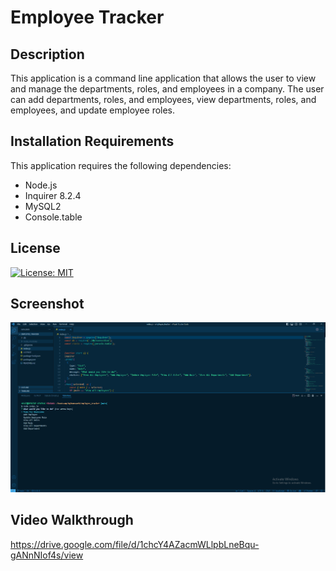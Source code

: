 # Employee Tracker

## Description
This application is a command line application that allows the user to view and manage the departments, roles, and employees in a company. The user can add departments, roles, and employees, view departments, roles, and employees, and update employee roles.

## Installation Requirements
This application requires the following dependencies:
* Node.js
* Inquirer 8.2.4
* MySQL2
* Console.table

## License
[![License: MIT](https://img.shields.io/badge/License-MIT-yellow.svg)](https://opensource.org/licenses/MIT)

## Screenshot
![Screenshot](./assets/employeetracker.PNG)

## Video Walkthrough

https://drive.google.com/file/d/1chcY4AZacmWLlpbLneBqu-gANnNIof4s/view
